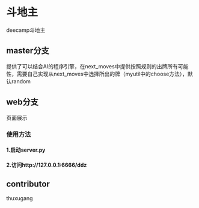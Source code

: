 # 斗地主
deecamp斗地主

## master分支
提供了可以结合AI的程序引擎，在next_moves中提供按照规则的出牌所有可能性，需要自己实现从next_moves中选择所出的牌（myutil中的choose方法），默认random

## web分支
页面展示
### 使用方法
#### 1.启动server.py
#### 2.访问http://127.0.0.1:6666/ddz

## contributor
thuxugang
